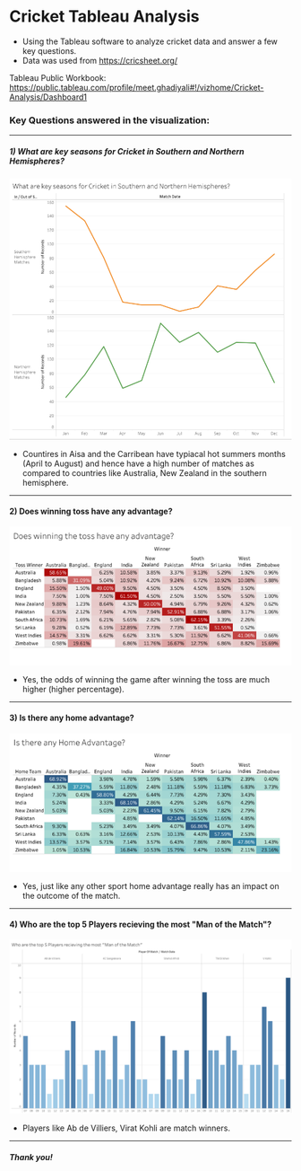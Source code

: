# Cricket Tableau Analysis

* Using the Tableau software to analyze cricket data and answer a few key questions. 
* Data was used from https://cricsheet.org/

Tableau Public Workbook: https://public.tableau.com/profile/meet.ghadiyali#!/vizhome/Cricket-Analysis/Dashboard1



### Key Questions answered in the visualization: 
---

##### 1) What are key seasons for Cricket in Southern and Northern Hemispheres?
![](https://github.com/meetghadiyali/cricket-tableau-analysis/blob/main/north-vs-south.png)

* Countires in Aisa and the Carribean have typiacal hot summers months (April to August) and hence have a high number of matches as compared to countries like Australia, New Zealand in the southern hemisphere. 

---


#### 2) Does winning toss have any advantage? 
![](https://github.com/meetghadiyali/cricket-tableau-analysis/blob/main/toss.png)

* Yes, the odds of winning the game after winning the toss are much higher (higher percentage). 

---

#### 3) Is there any home advantage? 
![](https://github.com/meetghadiyali/cricket-tableau-analysis/blob/main/home.png)

* Yes, just like any other sport home advantage really has an impact on the outcome of the match. 

---

#### 4) Who are the top 5 Players recieving the most "Man of the Match"? 
![](https://github.com/meetghadiyali/cricket-tableau-analysis/blob/main/man-of-match.png)

* Players like Ab de Villiers, Virat Kohli are match winners. 

---

##### Thank you! 
